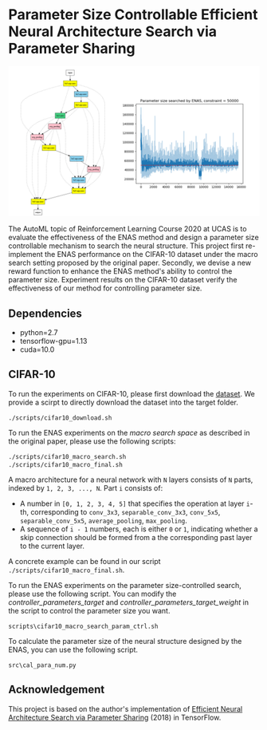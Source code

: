 # Parameter Size Controllable Efficient Neural Architecture Search via Parameter Sharing

![](./img/overview.png)

The AutoML topic of Reinforcement Learning Course 2020 at UCAS is to evaluate the effectiveness of the ENAS method and design a parameter size controllable mechanism to search the neural structure. This project first re-implement the ENAS performance on the CIFAR-10 dataset under the macro search setting proposed by the original paper. Secondly, we devise a new reward function to enhance the ENAS method's ability to control the parameter size. Experiment results on the CIFAR-10 dataset verify the effectiveness of our method for controlling parameter size.

## Dependencies

- python=2.7
- tensorflow-gpu=1.13
- cuda=10.0


## CIFAR-10

To run the experiments on CIFAR-10, please first download the [dataset](https://www.cs.toronto.edu/~kriz/cifar.html). We provide a scirpt to directly download the dataset into the target folder.

```
./scripts/cifar10_download.sh
```

To run the ENAS experiments on the _macro search space_ as described in the original paper, please use the following scripts:
```
./scripts/cifar10_macro_search.sh
./scripts/cifar10_macro_final.sh
```

A macro architecture for a neural network with `N` layers consists of `N` parts, indexed by `1, 2, 3, ..., N`. Part `i` consists of:

* A number in `[0, 1, 2, 3, 4, 5]` that specifies the operation at layer `i`-th, corresponding to `conv_3x3`, `separable_conv_3x3`, `conv_5x5`, `separable_conv_5x5`, `average_pooling`, `max_pooling`.
* A sequence of `i - 1` numbers, each is either `0` or `1`, indicating whether a skip connection should be formed from a the corresponding past layer to the current layer.

A concrete example can be found in our script `./scripts/cifar10_macro_final.sh`.

To run the ENAS experiments on the parameter size-controlled search, please use the following script. You can modify the _controller_parameters_target_ and _controller_parameters_target_weight_ in the script to control the parameter size you want.

```
scripts\cifar10_macro_search_param_ctrl.sh
```

To calculate the parameter size of the neural structure designed by the ENAS, you can use the following script.

```
src\cal_para_num.py
```

## Acknowledgement

This project is based on the author's implementation of [Efficient Neural Architecture Search via Parameter Sharing](https://github.com/melodyguan/enas) (2018) in TensorFlow.
